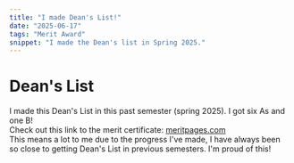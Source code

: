 ```yaml
---
title: "I made Dean's List!"
date: "2025-06-17"
tags: "Merit Award"
snippet: "I made the Dean's list in Spring 2025."
---
```

# Dean's List
I made this Dean's List in this past semester (spring 2025). I got six As and one B!  
Check out this link to the merit certificate: <a href="https://meritpages.com/certificates/4gTMwkTM8dzNwEjM5AjNxw3N4AjMwADO/show_public">meritpages.com</a>  
This means a lot to me due to the progress I've made, I have always been so close to getting Dean's List in previous semesters. I'm proud of this!